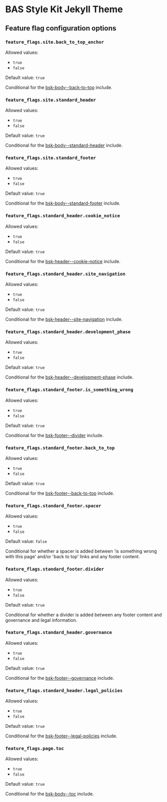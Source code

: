 # BAS Style Kit Jekyll Theme

## Feature flag configuration options

### `feature_flags.site.back_to_top_anchor`

Allowed values:

* `true`
* `false`

Default value: `true`

Conditional for the [bsk-body--back-to-top](/docs/include/bsk-body--back-to-top.md) include.

### `feature_flags.site.standard_header`

Allowed values:

* `true`
* `false`

Default value: `true`

Conditional for the [bsk-body--standard-header](/docs/include/bsk-body--standard-header.md) include.

### `feature_flags.site.standard_footer`

Allowed values:

* `true`
* `false`

Default value: `true`

Conditional for the [bsk-body--standard-footer](/docs/include/bsk-body--standard-footer.md) include.

### `feature_flags.standard_header.cookie_notice`

Allowed values:

* `true`
* `false`

Default value: `true`

Conditional for the [bsk-header--cookie-notice](/docs/include/bsk-header--cookie-notice.md) include.

### `feature_flags.standard_header.site_navigation`

Allowed values:

* `true`
* `false`

Default value: `true`

Conditional for the [bsk-header--site-navigation](/docs/include/bsk-header--site-navigation.md) include.

### `feature_flags.standard_header.development_phase`

Allowed values:

* `true`
* `false`

Default value: `true`

Conditional for the [bsk-header--development-phase](/docs/include/bsk-header--development-phase.md) include.

### `feature_flags.standard_footer.is_something_wrong`

Allowed values:

* `true`
* `false`

Default value: `true`

Conditional for the [bsk-footer--divider](/docs/include/bsk-footer--is-something-wrong.md) include.

### `feature_flags.standard_footer.back_to_top`

Allowed values:

* `true`
* `false`

Default value: `true`

Conditional for the [bsk-footer--back-to-top](/docs/include/bsk-footer--back-to-top.md) include.

### `feature_flags.standard_footer.spacer`

Allowed values:

* `true`
* `false`

Default value: `false`

Conditional for whether a spacer is added between 'is something wrong with this page' and/or 'back to top' links and 
any footer content.

### `feature_flags.standard_footer.divider`

Allowed values:

* `true`
* `false`

Default value: `true`

Conditional for whether a divider is added between any footer content and governance and legal information.

### `feature_flags.standard_header.governance`

Allowed values:

* `true`
* `false`

Default value: `true`

Conditional for the [bsk-footer--governance](/docs/include/bsk-footer--governance.md) include.

### `feature_flags.standard_header.legal_policies`

Allowed values:

* `true`
* `false`

Default value: `true`

Conditional for the [bsk-footer--legal-policies](/docs/include/bsk-footer--legal-policies.md) include.

### `feature_flags.page.toc`

Allowed values:

* `true`
* `false`

Default value: `true`

Conditional for the [bsk-body--toc](/docs/include/bsk-body--toc.md) include.
